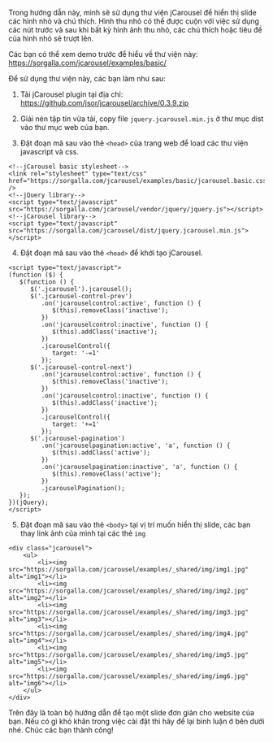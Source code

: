 Trong hướng dẫn này, mình sẽ sử dụng thư viện jCarousel để hiển thị slide các hình nhỏ và chú thích. Hình thu nhỏ có thể được cuộn với việc sử dụng các nút trước và sau khi bất kỳ hình ảnh thu nhỏ, các chú thích hoặc tiêu đề của hình nhỏ sẽ trượt lên.

Các bạn có thể xem demo trước để hiểu về thư viện này: https://sorgalla.com/jcarousel/examples/basic/

Để sử dụng thư viện này, các bạn làm như sau: 

1. Tải jCarousel plugin tại địa chỉ: https://github.com/jsor/jcarousel/archive/0.3.9.zip

2. Giải nén tập tin vừa tải, copy file `jquery.jcarousel.min.js` ở thư mục dist vào thư mục web của bạn.

3. Đặt đoạn mã sau vào thẻ `<head>` của trang web để load các thư viện javascript và css.

```
<!--jCarousel basic stylesheet-->
<link rel="stylesheet" type="text/css" href="https://sorgalla.com/jcarousel/examples/basic/jcarousel.basic.css" />
<!--jQuery library-->
<script type="text/javascript" src="https://sorgalla.com/jcarousel/vendor/jquery/jquery.js"></script>
<!--jCarousel library-->
<script type="text/javascript" src="https://sorgalla.com/jcarousel/dist/jquery.jcarousel.min.js"></script>
```

4. Đặt đoạn mã sau vào thẻ `<head>` để khởi tạo jCarousel.

```
<script type="text/javascript">
(function ($) {
   $(function () {
      $('.jcarousel').jcarousel();
      $('.jcarousel-control-prev')
         .on('jcarouselcontrol:active', function () {
            $(this).removeClass('inactive');
         })
         .on('jcarouselcontrol:inactive', function () {
            $(this).addClass('inactive');
         })
         .jcarouselControl({
            target: '-=1'
         });
      $('.jcarousel-control-next')
         .on('jcarouselcontrol:active', function () {
            $(this).removeClass('inactive');
         })
         .on('jcarouselcontrol:inactive', function () {
            $(this).addClass('inactive');
         })
         .jcarouselControl({
            target: '+=1'
         });
      $('.jcarousel-pagination')
         .on('jcarouselpagination:active', 'a', function () {
            $(this).addClass('active');
         })
         .on('jcarouselpagination:inactive', 'a', function () {
            $(this).removeClass('active');
         })
         .jcarouselPagination();
   });
})(jQuery);
</script>
```

5. Đặt đoạn mã sau vào thẻ `<body>` tại vị trí muốn hiển thị slide, các bạn thay link ảnh của mình tại các thẻ `img`

```
<div class="jcarousel">
    <ul>
        <li><img src="https://sorgalla.com/jcarousel/examples/_shared/img/img1.jpg" alt="img1"></li>
        <li><img src="https://sorgalla.com/jcarousel/examples/_shared/img/img2.jpg" alt="img2"></li>
        <li><img src="https://sorgalla.com/jcarousel/examples/_shared/img/img3.jpg" alt="img3"></li>
        <li><img src="https://sorgalla.com/jcarousel/examples/_shared/img/img4.jpg" alt="img4"></li>
        <li><img src="https://sorgalla.com/jcarousel/examples/_shared/img/img5.jpg" alt="img5"></li>
        <li><img src="https://sorgalla.com/jcarousel/examples/_shared/img/img6.jpg" alt="img6"></li>
    </ul>
</div>
```

Trên đây là toàn bộ hướng dẫn để tạo một slide đơn giản cho website của bạn. Nếu có gì khó khăn trong việc cài đặt thì hãy để lại bình luận ở bên dưới nhé.  Chúc các bạn thành công!